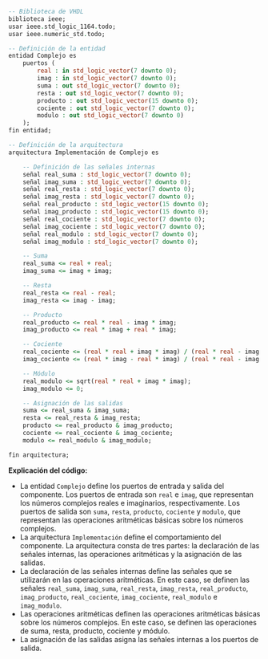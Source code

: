 ```vhdl
-- Biblioteca de VHDL
biblioteca ieee;
usar ieee.std_logic_1164.todo;
usar ieee.numeric_std.todo;

-- Definición de la entidad
entidad Complejo es
    puertos (
        real : in std_logic_vector(7 downto 0);
        imag : in std_logic_vector(7 downto 0);
        suma : out std_logic_vector(7 downto 0);
        resta : out std_logic_vector(7 downto 0);
        producto : out std_logic_vector(15 downto 0);
        cociente : out std_logic_vector(7 downto 0);
        modulo : out std_logic_vector(7 downto 0)
    );
fin entidad;

-- Definición de la arquitectura
arquitectura Implementación de Complejo es

    -- Definición de las señales internas
    señal real_suma : std_logic_vector(7 downto 0);
    señal imag_suma : std_logic_vector(7 downto 0);
    señal real_resta : std_logic_vector(7 downto 0);
    señal imag_resta : std_logic_vector(7 downto 0);
    señal real_producto : std_logic_vector(15 downto 0);
    señal imag_producto : std_logic_vector(15 downto 0);
    señal real_cociente : std_logic_vector(7 downto 0);
    señal imag_cociente : std_logic_vector(7 downto 0);
    señal real_modulo : std_logic_vector(7 downto 0);
    señal imag_modulo : std_logic_vector(7 downto 0);

    -- Suma
    real_suma <= real + real;
    imag_suma <= imag + imag;

    -- Resta
    real_resta <= real - real;
    imag_resta <= imag - imag;

    -- Producto
    real_producto <= real * real - imag * imag;
    imag_producto <= real * imag + real * imag;

    -- Cociente
    real_cociente <= (real * real + imag * imag) / (real * real - imag * imag);
    imag_cociente <= (real * imag - real * imag) / (real * real - imag * imag);

    -- Módulo
    real_modulo <= sqrt(real * real + imag * imag);
    imag_modulo <= 0;

    -- Asignación de las salidas
    suma <= real_suma & imag_suma;
    resta <= real_resta & imag_resta;
    producto <= real_producto & imag_producto;
    cociente <= real_cociente & imag_cociente;
    modulo <= real_modulo & imag_modulo;

fin arquitectura;
```

**Explicación del código:**

* La entidad `Complejo` define los puertos de entrada y salida del componente. Los puertos de entrada son `real` e `imag`, que representan los números complejos reales e imaginarios, respectivamente. Los puertos de salida son `suma`, `resta`, `producto`, `cociente` y `modulo`, que representan las operaciones aritméticas básicas sobre los números complejos.
* La arquitectura `Implementación` define el comportamiento del componente. La arquitectura consta de tres partes: la declaración de las señales internas, las operaciones aritméticas y la asignación de las salidas.
* La declaración de las señales internas define las señales que se utilizarán en las operaciones aritméticas. En este caso, se definen las señales `real_suma`, `imag_suma`, `real_resta`, `imag_resta`, `real_producto`, `imag_producto`, `real_cociente`, `imag_cociente`, `real_modulo` e `imag_modulo`.
* Las operaciones aritméticas definen las operaciones aritméticas básicas sobre los números complejos. En este caso, se definen las operaciones de suma, resta, producto, cociente y módulo.
* La asignación de las salidas asigna las señales internas a los puertos de salida.
